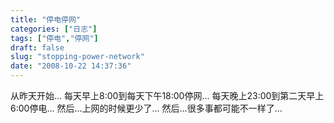 ```yaml
---
title: "停电停网"
categories: ["日志"]
tags: ["停电","停网"]
draft: false
slug: "stopping-power-network"
date: "2008-10-22 14:37:36"
---
```


从昨天开始...
每天早上8:00到每天下午18:00停网...
每天晚上23:00到第二天早上6:00停电...
然后...上网的时候更少了...
然后...很多事都可能不一样了...
